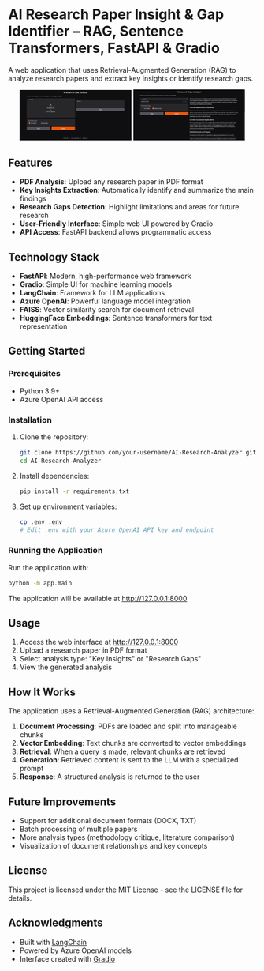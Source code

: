 # AI Research Paper Insight & Gap Identifier – RAG, Sentence Transformers, FastAPI & Gradio

A web application that uses Retrieval-Augmented Generation (RAG) to analyze research papers and extract key insights or identify research gaps.

<div align="center">
  <img src="ui_image1.png" alt="UI Image 1" width="45%">
  <img src="ui_image2.png" alt="UI Image 2" width="45%">
</div>

## Features

- **PDF Analysis**: Upload any research paper in PDF format
- **Key Insights Extraction**: Automatically identify and summarize the main findings
- **Research Gaps Detection**: Highlight limitations and areas for future research
- **User-Friendly Interface**: Simple web UI powered by Gradio
- **API Access**: FastAPI backend allows programmatic access

## Technology Stack

- **FastAPI**: Modern, high-performance web framework
- **Gradio**: Simple UI for machine learning models
- **LangChain**: Framework for LLM applications
- **Azure OpenAI**: Powerful language model integration
- **FAISS**: Vector similarity search for document retrieval
- **HuggingFace Embeddings**: Sentence transformers for text representation

## Getting Started

### Prerequisites

- Python 3.9+
- Azure OpenAI API access

### Installation

1. Clone the repository:
   ```bash
   git clone https://github.com/your-username/AI-Research-Analyzer.git
   cd AI-Research-Analyzer
   ```

2. Install dependencies:
   ```bash
   pip install -r requirements.txt
   ```

3. Set up environment variables:
   ```bash
   cp .env .env
   # Edit .env with your Azure OpenAI API key and endpoint
   ```

### Running the Application

Run the application with:

```bash
python -m app.main
```

The application will be available at http://127.0.0.1:8000

## Usage

1. Access the web interface at http://127.0.0.1:8000
2. Upload a research paper in PDF format
3. Select analysis type: "Key Insights" or "Research Gaps"
4. View the generated analysis

## How It Works

The application uses a Retrieval-Augmented Generation (RAG) architecture:

1. **Document Processing**: PDFs are loaded and split into manageable chunks
2. **Vector Embedding**: Text chunks are converted to vector embeddings
3. **Retrieval**: When a query is made, relevant chunks are retrieved
4. **Generation**: Retrieved content is sent to the LLM with a specialized prompt
5. **Response**: A structured analysis is returned to the user

## Future Improvements

- Support for additional document formats (DOCX, TXT)
- Batch processing of multiple papers
- More analysis types (methodology critique, literature comparison)
- Visualization of document relationships and key concepts

## License

This project is licensed under the MIT License - see the LICENSE file for details.

## Acknowledgments

- Built with [LangChain](https://github.com/langchain-ai/langchain)
- Powered by Azure OpenAI models
- Interface created with [Gradio](https://gradio.app/)
